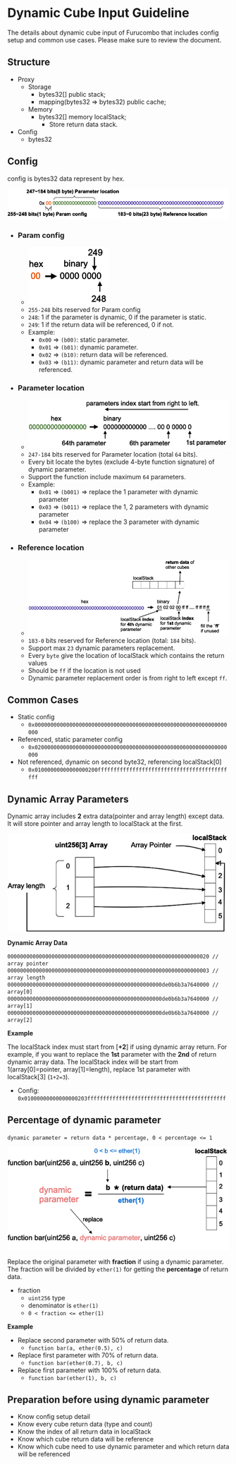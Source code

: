 # Dynamic Cube Input Guideline

The details about dynamic cube input of Furucombo that includes config setup and common use cases. Please make sure to review the document.

## Structure
* Proxy
    * Storage
        * bytes32[] public stack;
        * mapping(bytes32 => bytes32) public cache;
    * Memory
        * bytes32[] memory localStack;
            * Store return data stack.
* Config
    * bytes32


## Config

config is bytes32 data represent by hex.

![](images/config.png)


- ### Param config
    -  ![](images/param_config.png)
    - `255-248` bits reserved for Param config
    - `248`: 1 if the parameter is dynamic, 0 if the parameter is static.
    - `249`: 1 if the return data will be referenced, 0 if not.
    - Example:
        - `0x00` => `(b00)`: static parameter.
        - `0x01` => `(b01)`: dynamic parameter.
        - `0x02` => `(b10)`: return data will be referenced.
        - `0x03` => `(b11)`: dynamic parameter and return data will be referenced.

- ### Parameter location
    - ![](images/parameter_config.png)
    - `247-184` bits reserved for Parameter location (total `64` bits).
    - Every bit locate the bytes (exclude 4-byte function signature) of dynamic parameter.
    - Support the function include maximum `64` parameters.
    - Example:
        - `0x01` => `(b001)` => replace the 1 parameter with dynamic parameter
        - `0x03` => `(b011)` => replace the 1, 2 parameters with dynamic parameter
        - `0x04` => `(b100)` => replace the 3 parameter with dynamic parameter

- ### Reference location
    - ![](images/reference_config.png)
    -  `183-0` bits reserved for Reference location (total: `184` bits).
    - Support max `23` dynamic parameters replacement.
    - Every `byte` give the location of localStack which contains the return values
    - Should be `ff` if the location is not used
    - Dynamic parameter replacement order is from right to left except `ff`.


## Common Cases

- Static config
  - `0x0000000000000000000000000000000000000000000000000000000000000000`
- Referenced, static parameter config
  - `0x0200000000000000000000000000000000000000000000000000000000000000`
- Not referenced, dynamic on second byte32, referencing localStack[0]
  - `0x01000000000000000200ffffffffffffffffffffffffffffffffffffffffffff`

## Dynamic Array Parameters
Dynamic array includes **2** extra data(pointer and array length) except data. It will store pointer and array length to localStack at the first.

![](images/dynamic_array.png)

**Dynamic Array Data**

```
0000000000000000000000000000000000000000000000000000000000000020 // array pointer
0000000000000000000000000000000000000000000000000000000000000003 // array length
0000000000000000000000000000000000000000000000000de0b6b3a7640000 // array[0]
0000000000000000000000000000000000000000000000000de0b6b3a7640000 // array[1]
0000000000000000000000000000000000000000000000000de0b6b3a7640000 // array[2]
```


**Example**

The localStack index must start from [**+2**] if using dynamic array return. For example, if you want to replace the **1st** parameter with the **2nd** of return dynamic array data. The localStack index will be start from 1(array[0]=pointer, array[1]=length), replace 1st parameter with localStack[3] (`1+2=3`).

* Config:  `0x01000000000000000203ffffffffffffffffffffffffffffffffffffffffffff`

## Percentage of dynamic parameter
`dynamic parameter = return data * percentage, 0 < percentage <= 1`

![](images/percentage.png)


Replace the original parameter with **fraction** if using a dynamic parameter. The fraction will be divided by `ether(1)` for getting the **percentage** of return data.
* fraction
    * `uint256` type
    * denominator is `ether(1)`
    * `0 < fraction <= ether(1)`


**Example**
* Replace second parameter with 50% of return data.
    * `function bar(a, ether(0.5), c)`
* Replace first parameter with 70% of return data.
    * `function bar(ether(0.7), b, c)`
* Replace first parameter with 100% of return data.
    * `function bar(ether(1), b, c)`



## Preparation before using dynamic parameter
* Know config setup detail
* Know every cube return data (type and count)
* Know the index of all return data in localStack
* Know which cube return data will be reference
* Know which cube need to use dynamic parameter and which return data will be referenced

